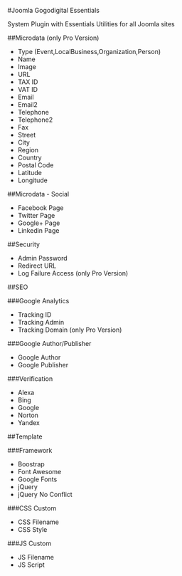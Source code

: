 #Joomla Gogodigital Essentials

System Plugin with Essentials Utilities for all Joomla sites

##Microdata (only Pro Version)

 - Type (Event,LocalBusiness,Organization,Person)
 - Name
 - Image
 - URL
 - TAX ID
 - VAT ID
 - Email
 - Email2
 - Telephone
 - Telephone2
 - Fax
 - Street
 - City
 - Region
 - Country
 - Postal Code
 - Latitude
 - Longitude

##Microdata - Social

 - Facebook Page
 - Twitter Page
 - Google+ Page
 - Linkedin Page

##Security

 - Admin Password
 - Redirect URL
 - Log Failure Access (only Pro Version)

##SEO

###Google Analytics

 - Tracking ID
 - Tracking Admin
 - Tracking Domain (only Pro Version)
 
###Google Author/Publisher

- Google Author
- Google Publisher
 
###Verification

 - Alexa
 - Bing
 - Google
 - Norton
 - Yandex 

##Template

###Framework

 - Boostrap
 - Font Awesome
 - Google Fonts
 - jQuery
 - jQuery No Conflict

###CSS Custom

 - CSS Filename
 - CSS Style

###JS Custom

 - JS Filename
 - JS Script

